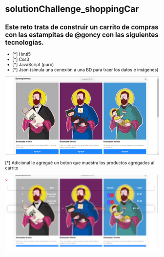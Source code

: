 # solutionChallenge_shoppingCar

## Este reto trata de construir un carrito de compras con las estampitas de @goncy con las siguientes tecnologías.

- [*] Hmtl5
- [*] Css3
- [*] JavaScript (puro)
- [*] Json (simula una conexión a una BD para traer los datos e imágenes)

![Image text](/src/images/index.png)

[*] Adicional le agregué un boton que muestra los productos agregados al carrito

![Image text](/src/images/carrito.png)
